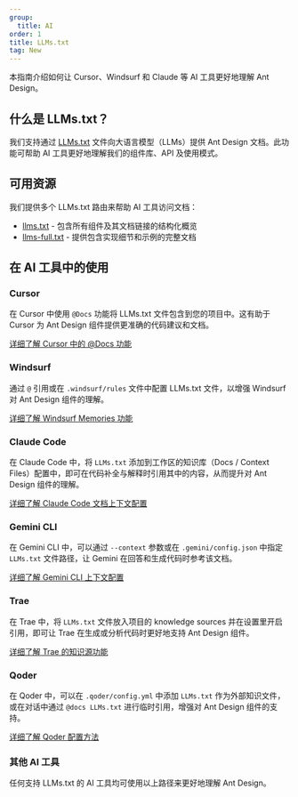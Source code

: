 ```yaml
---
group:
  title: AI
order: 1
title: LLMs.txt
tag: New
---
```


本指南介绍如何让 Cursor、Windsurf 和 Claude 等 AI 工具更好地理解 Ant Design。

## 什么是 LLMs.txt？

我们支持通过 [LLMs.txt](https://llmstxt.org/) 文件向大语言模型（LLMs）提供 Ant Design 文档。此功能可帮助 AI 工具更好地理解我们的组件库、API 及使用模式。

## 可用资源

我们提供多个 LLMs.txt 路由来帮助 AI 工具访问文档：

- [llms.txt](https://ant.design/llms.txt) - 包含所有组件及其文档链接的结构化概览
- [llms-full.txt](https://ant.design/llms-full.txt) - 提供包含实现细节和示例的完整文档

## 在 AI 工具中的使用

### Cursor

在 Cursor 中使用 `@Docs` 功能将 LLMs.txt 文件包含到您的项目中。这有助于 Cursor 为 Ant Design 组件提供更准确的代码建议和文档。

[详细了解 Cursor 中的 @Docs 功能](https://docs.cursor.com/zh/context/@-symbols/@-docs)

### Windsurf

通过 `@` 引用或在 `.windsurf/rules` 文件中配置 LLMs.txt 文件，以增强 Windsurf 对 Ant Design 组件的理解。

[详细了解 Windsurf Memories 功能](https://docs.windsurf.com/windsurf/cascade/memories)

### Claude Code

在 Claude Code 中，将 `LLMs.txt` 添加到工作区的知识库（Docs / Context Files）配置中，即可在代码补全与解释时引用其中的内容，从而提升对 Ant Design 组件的理解。

[详细了解 Claude Code 文档上下文配置](https://claude.ai/docs)

### Gemini CLI

在 Gemini CLI 中，可以通过 `--context` 参数或在 `.gemini/config.json` 中指定 `LLMs.txt` 文件路径，让 Gemini 在回答和生成代码时参考该文档。

[详细了解 Gemini CLI 上下文配置](https://ai.google.dev/gemini-api/docs?hl=zh-cn)

### Trae

在 Trae 中，将 `LLMs.txt` 文件放入项目的 knowledge sources 并在设置里开启引用，即可让 Trae 在生成或分析代码时更好地支持 Ant Design 组件。

[详细了解 Trae 的知识源功能](https://trae.ai/docs)

### Qoder

在 Qoder 中，可以在 `.qoder/config.yml` 中添加 `LLMs.txt` 作为外部知识文件，或在对话中通过 `@docs LLMs.txt` 进行临时引用，增强对 Ant Design 组件的支持。

[详细了解 Qoder 配置方法](https://docs.qoder.com/)

### 其他 AI 工具

任何支持 LLMs.txt 的 AI 工具均可使用以上路径来更好地理解 Ant Design。
